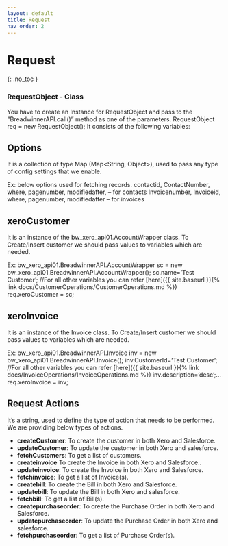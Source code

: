 ```yaml
---
layout: default
title: Request
nav_order: 2
---
```


# Request
{: .no_toc }


### RequestObject - Class
You have to create an Instance for RequestObject and pass to the "BreadwinnerAPI.call()” method as one of the parameters. RequestObject req = new RequestObject(); It consists of the following variables:

## Options 
It is a collection of type Map (Map<String, Object>), used to pass any type of config settings that we enable.

Ex: below options used for fetching records. contactid, ContactNumber, where, pagenumber, modifiedafter, – for contacts Invoicenumber, Invoiceid, where, pagenumber, modifiedafter – for invoices

## xeroCustomer
It is an instance of the bw_xero_api01.AccountWrapper class. To Create/Insert customer we should pass values to variables which are needed.

Ex: bw_xero_api01.BreadwinnerAPI.AccountWrapper sc = new bw_xero_api01.BreadwinnerAPI.AccountWrapper();
    sc.name=’Test Customer’; //For all other variables you can refer [here]({{ site.baseurl }}{% link docs/CustomerOperations/CustomerOperations.md %})
    req.xeroCustomer = sc;

## xeroInvoice
It is an instance of the Invoice class. To Create/Insert customer we should pass values to variables which are needed.

Ex: bw_xero_api01.BreadwinnerAPI.Invoice inv = new bw_xero_api01.BreadwinnerAPI.Invoice();
    inv.CustomerId=’Test Customer’; //For all other variables you can refer [here]({{ site.baseurl }}{% link docs/InvoiceOperations/InvoiceOperations.md %}) 
    inv.description=’desc’;… 
    req.xeroInvoice = inv;

## Request Actions
It’s a string, used to define the type of action that needs to be performed. We are providing below types of actions.

<ul>

<li><b>createCustomer</b>: To create the customer in both Xero and Salesforce.</li>
<li><b>updateCustomer</b>: To update the customer in both Xero and salesforce.</li>
<li><b>fetchCustomers</b>: To get a list of customers.</li>
<li><b>createinvoice</b> To create the Invoice in both Xero and Salesforce..</li>
<li><b>updateinvoice</b>: To create the Invoice in both Xero and Salesforce.</li>
<li><b>fetchinvoice</b>: To get a list of Invoice(s).</li>
<li><b>createbill</b>: To create the Bill in both Xero and Salesforce.</li>
<li><b>updatebill</b>: To update the Bill in both Xero and salesforce.</li>
<li><b>fetchbill</b>: To get a list of Bill(s).</li>
<li><b>createpurchaseorder</b>: To create the Purchase Order in both Xero and Salesforce.</li>
<li><b>updatepurchaseorder</b>: To update the Purchase Order in both Xero and salesforce.</li>
<li><b>fetchpurchaseorder</b>: To get a list of Purchase Order(s).</li>

</ul>